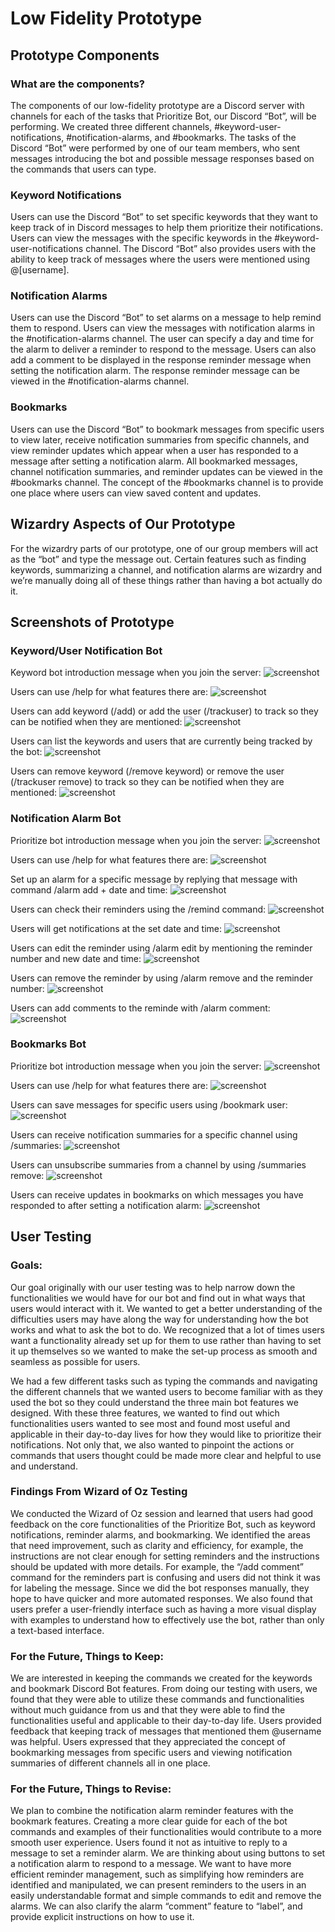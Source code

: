 # Low Fidelity Prototype

## Prototype Components
### What are the components?
The components of our low-fidelity prototype are a Discord server with channels for each of the tasks that Prioritize Bot, our Discord “Bot”, will be performing. We created three different channels, #keyword-user-notifications, #notification-alarms, and #bookmarks. The tasks of the Discord “Bot” were performed by one of our team members, who sent messages introducing the bot and possible message responses based on the commands that users can type.

### Keyword Notifications
Users can use the Discord “Bot” to set specific keywords that they want to keep track of in Discord messages to help them prioritize their notifications. Users can view the messages with the specific keywords in the #keyword-user-notifications channel. The Discord “Bot” also provides users with the ability to keep track of messages where the users were mentioned using @[username].

### Notification Alarms
Users can use the Discord “Bot” to set alarms on a message to help remind them to respond. Users can view the messages with notification alarms in the #notification-alarms channel. The user can specify a day and time for the alarm to deliver a reminder to respond to the message. Users can also add a comment to be displayed in the response reminder message when setting the notification alarm. The response reminder message can be viewed in the #notification-alarms channel.

### Bookmarks
Users can use the Discord “Bot” to bookmark messages from specific users to view later, receive notification summaries from specific channels, and view reminder updates which appear when a user has responded to a message after setting a notification alarm. All bookmarked messages, channel notification summaries, and reminder updates can be viewed in the #bookmarks channel. The concept of the #bookmarks channel is to provide one place where users can view saved content and updates.

## Wizardry Aspects of Our Prototype

For the wizardry parts of our prototype, one of our group members will act as the “bot” and type the message out. Certain features such as finding keywords, summarizing a channel, and notification alarms are wizardry and we’re manually doing all of these things rather than having a bot actually do it.

## Screenshots of Prototype

### Keyword/User Notification Bot

Keyword bot introduction message when you join the server:
![screenshot](images/G3/Keyword_bot_introduction_message.png)

Users can use /help for what features there are:
![screenshot](images/G3/keyword_help.png)

Users can add keyword (/add) or add the user (/trackuser) to track so they can be notified when they are mentioned:
![screenshot](images/G3/add_keyword.png)

Users can list the keywords and users that are currently being tracked by the bot:
![screenshot](images/G3/list_keyword.png)


Users can remove keyword (/remove keyword) or remove the user (/trackuser remove) to track so they can be notified when they are mentioned:
![screenshot](images/G3/remove_keyword.png)



### Notification Alarm Bot
Prioritize bot introduction message when you join the server:
![screenshot](images/G3/Notification_Alarm_Bot_intro.png)

Users can use /help for what features there are:
![screenshot](images/G3/alarm_help.png)

Set up an alarm for a specific message by replying that message with command /alarm add + date and time:
![screenshot](images/G3/set_alarm.png)

Users can check their reminders using the /remind command:
![screenshot](images/G3/alarm_remind.png)

Users will get notifications at the set date and time:
![screenshot](images/G3/reminder_message.png)

Users can edit the reminder using /alarm edit by mentioning the reminder number and new date and time:
![screenshot](images/G3/alarm_edit.png)

Users can remove the reminder by using /alarm remove and the reminder number:
![screenshot](images/G3/alarm_remove.png)

Users can add comments to the reminde with /alarm comment:
![screenshot](images/G3/alarm_label.png)




### Bookmarks Bot
Prioritize bot introduction message when you join the server:
![screenshot](images/G3/bookmarks_introduction.png)

Users can use /help for what features there are:
![screenshot](images/G3/bookmarks_help.png)

Users can save messages for specific users using /bookmark user:
![screenshot](images/G3/bookmarks_user.png)

Users can receive notification summaries for a specific channel using /summaries:
![screenshot](images/G3/bookmarks_summary.png)


Users can unsubscribe summaries from a channel by using /summaries remove:
![screenshot](images/G3/bookmarks_unsubscribe.png)

Users can receive updates in ⁠bookmarks on which messages you have responded to after setting a notification alarm:
![screenshot](images/G3/bookmarks_updates.png)


## User Testing
### Goals:
Our goal originally with our user testing was to help narrow down the functionalities we would have for our bot and find out in what ways that users would interact with it. We wanted to get a better understanding of the difficulties users may have along the way for understanding how the bot works and what to ask the bot to do. We recognized that a lot of times users want a functionality already set up for them to use rather than having to set it up themselves so we wanted to make the set-up process as smooth and seamless as possible for users.

We had a few different tasks such as typing the commands and navigating the different channels that we wanted users to become familiar with as they used the bot so they could understand the three main bot features we designed. With these three features, we wanted to find out which functionalities users wanted to see most and found most useful and applicable in their day-to-day lives for how they would like to prioritize their notifications. Not only that, we also wanted to pinpoint the actions or commands that users thought could be made more clear and helpful to use and understand.

### Findings From Wizard of Oz Testing
We conducted the Wizard of Oz session and learned that users had good feedback on the core functionalities of the Prioritize Bot, such as keyword notifications, reminder alarms, and bookmarking. We identified the areas that need improvement, such as clarity and efficiency, for example, the instructions are not clear enough for setting reminders and the instructions should be updated with more details. For example, the “/add comment” command for the reminders part is confusing and users did not think it was for labeling the message. Since we did the bot responses manually, they hope to have quicker and more automated responses. We also found that users prefer a user-friendly interface such as having a more visual display with examples to understand how to effectively use the bot, rather than only a text-based interface. 

### For the Future, Things to Keep:
We are interested in keeping the commands we created for the keywords and bookmark Discord Bot features. From doing our testing with users, we found that they were able to utilize these commands and functionalities without much guidance from us and that they were able to find the functionalities useful and applicable to their day-to-day life. Users provided feedback that keeping track of messages that mentioned them @username was helpful. Users expressed that they appreciated the concept of bookmarking messages from specific users and viewing notification summaries of different channels all in one place. 


### For the Future, Things to Revise:
We plan to combine the notification alarm reminder features with the bookmark features.
Creating a more clear guide for each of the bot commands and examples of their functionalities would contribute to a more smooth user experience. Users found it not as intuitive to reply to a message to set a reminder alarm. We are thinking about using buttons to set a notification alarm to respond to a message. We want to have more efficient reminder management, such as simplifying how reminders are identified and manipulated, we can present reminders to the users in an easily understandable format and simple commands to edit and remove the alarms. We can also clarify the alarm “comment” feature to “label”, and provide explicit instructions on how to use it.
